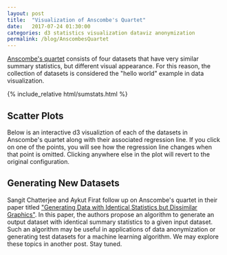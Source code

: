 ```yaml
---
layout: post
title:  "Visualization of Anscombe's Quartet"
date:   2017-07-24 01:30:00
categories: d3 statistics visualization dataviz anonymization
permalink: /blog/AnscombesQuartet
---
```


[Anscombe's quartet](https://en.wikipedia.org/wiki/Anscombe%27s_quartet) consists of four datasets that have very similar summary statistics, but different visual appearance. For this reason, the collection of datasets is considered the "hello world" example in data visualization. 


<style type="text/css">
    td {
        text-align: center;
    }
</style>

{% include_relative html/sumstats.html %} 


## Scatter Plots ##
Below is an interactive d3 visualiztion of each of the datasets in Anscombe's quartet along with their associated regression line. If you click on one of the points, you will see how the regression line changes when that point is omitted. Clicking anywhere else in the plot will revert to the original configuration. 

<script src='../bower_components/d3/d3.min.js'></script>
<div id="scatterplots"></div>

<style>
	{% include_relative d3/scatterplots.css %}
</style>
<script type="text/javascript">
	{% include_relative d3/scatterplots.js %}
</script>

## Generating New Datasets ##

Sangit Chatterjee and Aykut Firat follow up on Anscombe's quartet in their paper titled ["Generating Data with Identical Statistics but Dissimilar Graphics"](http://dx.doi.org/10.1198/000313007X220057). In this paper, the authors propose an algorithm to generate an output dataset with identical summary statistics to a given input dataset. Such an algorithm may be useful in applications of data anonymization or generating test datasets for a machine learning algorithm. We may explore these topics in another post. Stay tuned.
